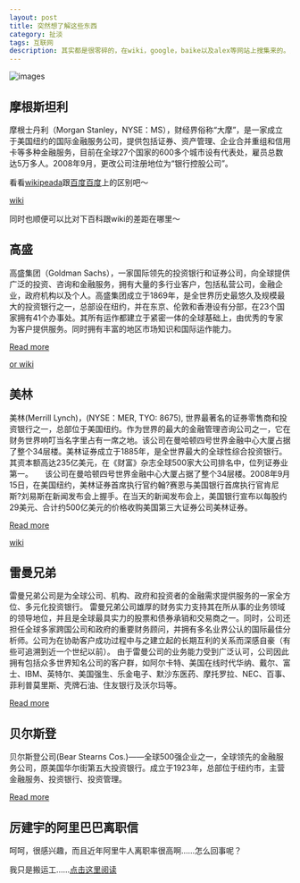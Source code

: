 ```yaml
---
layout: post
title: 突然想了解这些东西
category: 扯淡
tags: 互联网
description: 其实都是很零碎的，在wiki，google，baike以及alex等网站上搜集来的。当然，为什么想了解，因为我刚刚又把《浪潮之巅》翻阅了一遍。
---
```

![images](http://media-cache-ak0.pinimg.com/736x/4d/a1/61/4da161b5ad8311056fb4c157cfb04ebe.jpg)
## 摩根斯坦利
摩根士丹利（Morgan Stanley，NYSE：MS），财经界俗称“大摩”，是一家成立于美国纽约的国际金融服务公司，提供包括证券、资产管理、企业合并重组和信用卡等多种金融服务，目前在全球27个国家的600多个城市设有代表处，雇员总数达5万多人。2008年9月，更改公司注册地位为“银行控股公司”。

看看[wikipeada](http://zh.wikipedia.org/wiki/%E6%91%A9%E6%A0%B9%E6%96%AF%E5%9D%A6%E5%88%A9)跟[百度百度](http://baike.baidu.com/link?url=2u_4wPx8GpGW-DTgXWXBQIP-8Z3iJMH0ynSBsFMd51BAGciAfslsu3rKMpMS4kxn)上的区别吧～

[wiki](http://en.wikipedia.org/wiki/Morgan_Stanley)

同时也顺便可以比对下百科跟wiki的差距在哪里～

## 高盛
高盛集团（Goldman Sachs），一家国际领先的投资银行和证券公司，向全球提供广泛的投资、咨询和金融服务，拥有大量的多行业客户，包括私营公司，金融企业，政府机构以及个人。高盛集团成立于1869年，是全世界历史最悠久及规模最大的投资银行之一，总部设在纽约，并在东京、伦敦和香港设有分部，在23个国家拥有41个办事处。其所有运作都建立于紧密一体的全球基础上，由优秀的专家为客户提供服务。同时拥有丰富的地区市场知识和国际运作能力。

[Read more](http://baike.baidu.com/subview/28022/6065801.htm?fromId=28022&from=rdtself)

[or wiki](http://en.wikipedia.org/wiki/Goldman_Sachs)

## 美林
美林(Merrill Lynch)，(NYSE：MER, TYO: 8675), 世界最著名的证券零售商和投资银行之一，总部位于美国纽约。作为世界的最大的金融管理咨询公司之一，它在财务世界响叮当名字里占有一席之地。该公司在曼哈顿四号世界金融中心大厦占据了整个34层楼。美林证券成立于1885年，是全世界最大的全球性综合投资银行。其资本额高达235亿美元，在《财富》杂志全球500家大公司排名中，位列证券业第一。 　
该公司在曼哈顿四号世界金融中心大厦占据了整个34层楼。2008年9月15日，在美国纽约，美林证券首席执行官约翰?赛恩与美国银行首席执行官肯尼斯?刘易斯在新闻发布会上握手。在当天的新闻发布会上，美国银行宣布以每股约29美元、合计约500亿美元的价格收购美国第三大证券公司美林证券。

[Read more](http://baike.baidu.com/subview/576694/5956787.htm)

[wiki](http://en.wikipedia.org/wiki/Merrill_Lynch)

## 雷曼兄弟
雷曼兄弟公司是为全球公司、机构、政府和投资者的金融需求提供服务的一家全方位、多元化投资银行。
雷曼兄弟公司雄厚的财务实力支持其在所从事的业务领域的领导地位，并且是全球最具实力的股票和债券承销和交易商之一。同时，公司还担任全球多家跨国公司和政府的重要财务顾问，并拥有多名业界公认的国际最佳分析师。公司为在协助客户成功过程中与之建立起的长期互利的关系而深感自豪（有些可追溯到近一个世纪以前）。
由于雷曼公司的业务能力受到广泛认可，公司因此拥有包括众多世界知名公司的客户群，如阿尔卡特、美国在线时代华纳、戴尔、富士、IBM、英特尔、美国强生、乐金电子、默沙东医药、摩托罗拉、NEC、百事、菲利普莫里斯、壳牌石油、住友银行及沃尔玛等。

[Read more](http://baike.baidu.com/view/390706.htm)

## 贝尔斯登
贝尔斯登公司(Bear Stearns Cos.)——全球500强企业之一，全球领先的金融服务公司，原美国华尔街第五大投资银行。成立于1923年，总部位于纽约市，主营金融服务、投资银行、投资管理。

[Read more](http://baike.baidu.com/view/1248453.htm)

## 厉建宇的阿里巴巴离职信
呵呵，很感兴趣，而且近年阿里牛人离职率很高啊……怎么回事呢？

我只是搬运工……[点击这里阅读](http://www.douban.com/note/189573054/)
